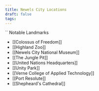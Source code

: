 ```yaml
---
title: Newels City Locations
draft: false
tags:
---
```

 
``
Notable Landmarks
- [[Colossus of Freedom]]
- [[Highland Zoo]]
- [[Newels City National Museum]]
- [[The Jungle Pit]]
- [[United Nations Headquarters]]
- [[Unity Park]]
- [[Verne College of Applied Technology]]
- [[Port Resolute]]
- [[Shepheard's Cathedral]]